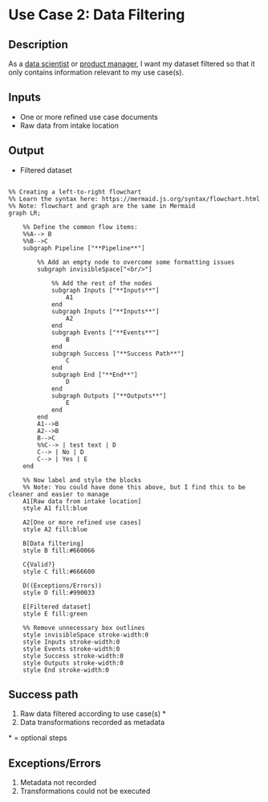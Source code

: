 # Use Case 2: Data Filtering

## Description

As a <a href='https://github.com/MLOps-OpenAPI/arch-diagrams?tab=readme-ov-file#data-scientists'>data scientist</a> or  <a href="https://github.com/MLOps-OpenAPI/arch-diagrams?tab=readme-ov-file#product-managers">product manager</a>, I want my dataset filtered so that it only contains information relevant to my use case(s).

## Inputs

* One or more refined use case documents
* Raw data from intake location

## Output

* Filtered dataset

```mermaid

%% Creating a left-to-right flowchart
%% Learn the syntax here: https://mermaid.js.org/syntax/flowchart.html
%% Note: flowchart and graph are the same in Mermaid
graph LR;

    %% Define the common flow items:
    %%A--> B
    %%B-->C
    subgraph Pipeline ["**Pipeline**"]
        
        %% Add an empty node to overcome some formatting issues
        subgraph invisibleSpace["<br/>"]

            %% Add the rest of the nodes
            subgraph Inputs ["**Inputs**"]
                A1
            end
            subgraph Inputs ["**Inputs**"]
                A2
            end
            subgraph Events ["**Events**"]
                B
            end
            subgraph Success ["**Success Path**"]
                C
            end
            subgraph End ["**End**"]
                D
            end
            subgraph Outputs ["**Outputs**"]
                E
            end
        end
        A1-->B
        A2-->B
        B-->C
        %%C--> | test text | D
        C--> | No | D
        C--> | Yes | E
    end

    %% Now label and style the blocks
    %% Note: You could have done this above, but I find this to be cleaner and easier to manage
    A1[Raw data from intake location]
    style A1 fill:blue

    A2[One or more refined use cases]
    style A2 fill:blue

    B[Data filtering]
    style B fill:#660066

    C{Valid?}
    style C fill:#666600

    D((Exceptions/Errors))
    style D fill:#990033
    
    E[Filtered dataset]
    style E fill:green

    %% Remove unnecessary box outlines
    style invisibleSpace stroke-width:0
    style Inputs stroke-width:0
    style Events stroke-width:0
    style Success stroke-width:0
    style Outputs stroke-width:0
    style End stroke-width:0

```


## Success path

1. Raw data filtered according to use case(s) *
2. Data transformations recorded as metadata

\* = optional steps

## Exceptions/Errors

1. Metadata not recorded
2. Transformations could not be executed